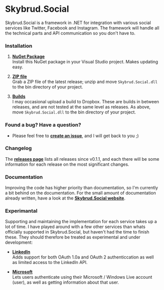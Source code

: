 Skybrud.Social
==============

Skybrud.Social is a framework in .NET for integration with various social services like Twitter, Facebook and Instagram. The framework will handle all the technical parts and API communication so you don't have to.

### Installation

1. [**NuGet Package**][NuGetPackage]  
Install this NuGet package in your Visual Studio project. Makes updating easy.

2. [**ZIP file**][GitHubRelease]  
Grab a ZIP file of the latest release; unzip and move `Skybrud.Social.dll` to the bin directory of your project.

2. [**Builds**][DropboxFolder]  
I may occasional upload a build to Dropbox. These are builds in between releases, and are not tested at the same level as releases. As above, move `Skybrud.Social.dll` to the bin directory of your project.

### Found a bug? Have a question?

* Please feel free to [**create an issue**][Issues], and I will get back to you ;)

### Changelog

The [**releases page**](https://github.com/abjerner/Skybrud.Social/releases) lists all releases since v0.1.1, and each there will be some information for each release on the most significant changes.

### Documentation

Improving the code has higher priority than documentation, so I'm currently a bit behind on the documentation. For the small amount of documentation already written, have a look at the [**Skybrud.Social website**][Website].

### Experimantal

Supporting and maintaining the implementation for each service takes up a lot of time. I have played around with a few other services than whats officially supported in Skybrud.Social, but haven't had the time to finish these. They should therefore be treated as experimental and under development:

* [**LinkedIn**](https://github.com/abjerner/Skybrud.Social/tree/master/src/Skybrud.Social.LinkedIn)<br />Adds support for both OAuth 1.0a and OAuth 2 authenticcation as well as limited access to the LinkedIn API.

* [**Microsoft**](https://github.com/abjerner/Skybrud.Social/tree/master/src/Skybrud.Social.Microsoft)<br />Lets users authenticate using their Microsoft / Windows Live account (user), as well as getting information about that user.


[Website]: http://social.skybrud.dk/
[NuGetPackage]: https://www.nuget.org/packages/Skybrud.Social
[GitHubRelease]: https://github.com/abjerner/Skybrud.Social/releases/latest
[DropboxFolder]: https://www.dropbox.com/sh/ubak1qionvji8mf/AACq5X5b2Ic6MPPZznrzfsl2a?dl=0
[Changelog]: https://github.com/abjerner/Skybrud.Social/blob/master/CHANGELOG.md
[Issues]: https://github.com/abjerner/Skybrud.Social/issues
